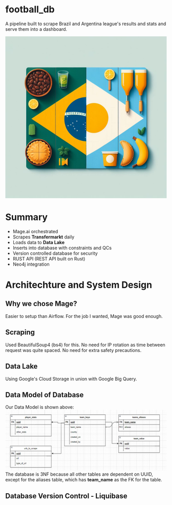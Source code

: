 # **football_db**
A pipeline built to scrape Brazil and Argentina league's results and stats and serve them into a dashboard.

![logo](logo.jfif "Logo")

# **Summary**
- Mage.ai orchestrated
- Scrapes **Transfermarkt** daily
- Loads data to **Data Lake**
- Inserts into database with constraints and QCs
- Version controlled database for security
- RUST API (REST API built on Rust)
- Neo4j integration

# **Architechture and System Design**
## **Why we chose Mage?**
Easier to setup than Airflow. For the job I wanted, Mage was good enough.

## **Scraping**
Used BeautifulSoup4 (bs4) for this. No need for IP rotation as time between request was quite spaced. No need for extra safety precautions.

## **Data Lake**
Using Google's Cloud Storage in union with Google Big Query.

## **Data Model of Database**
Our Data Model is shown above:
![main_db](main_db.PNG "Main Model")
The database is 3NF because all other tables are dependent on UUID, except for the aliases table, which has **team_name** as the FK for the table.

## **Database Version Control - Liquibase**
